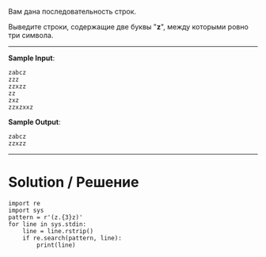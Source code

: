Вам дана последовательность строк.

Выведите строки, содержащие две буквы "**z**﻿", между которыми ровно три символа.

---

**Sample Input**:

```
zabcz
zzz
zzxzz
zz
zxz
zzxzxxz
```

**Sample Output**:

```
zabcz
zzxzz
```

---

# Solution / Решение

```
import re
import sys
pattern = r'(z.{3}z)'
for line in sys.stdin:
    line = line.rstrip()
    if re.search(pattern, line):
        print(line)
```
